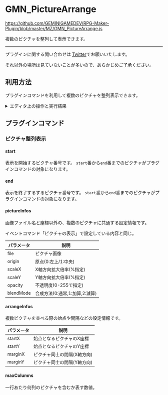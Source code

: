 # GMN_PictureArrange

https://github.com/GEMINIGAMEDEV/RPG-Maker-Plugin/blob/master/MZ/GMN_PictureArrange.js

複数のピクチャを整列して表示できます。

---

プラグインに関する問い合わせは [Twitter](https://twitter.com/gemini_gamedev)でお願いいたします。

それ以外の場所は見ていないことが多いので、あらかじめご了承ください。

## 利用方法
プラグインコマンドを利用して複数のピクチャを整列表示できます。
  <details>
  <summary>エディタ上の操作と実行結果</summary>

  ![example.1.jpg](GMN_PictureArrange/example.1.jpg)
  ![example.2.jpg](GMN_PictureArrange/example.2.jpg)
  ![example.3.jpg](GMN_PictureArrange/example.3.jpg)
  ![example.4.jpg](GMN_PictureArrange/example.4.jpg)

  </details>

## プラグインコマンド

### ピクチャ整列表示

#### start
表示を開始するピクチャ番号です。
`start`番から`end`番までのピクチャがプラグインコマンドの対象になります。
#### end
表示を終了するするピクチャ番号です。
`start`番から`end`番までのピクチャがプラグインコマンドの対象になります。
#### pictureInfos
画像ファイル名と座標以外の、複数のピクチャに共通する設定情報です。

イベントコマンド「ピクチャの表示」で設定している内容と同じ。

|パラメータ|説明|
|--|--|
|file|ピクチャ画像|
|origin|原点(0:左上/1:中央)|
|scaleX|X軸方向拡大倍率(%指定)|
|scaleY|Y軸方向拡大倍率(%指定)|
|opacity|不透明度(0-255で指定)|
|blendMode|合成方法(0:通常,1:加算,2:減算)|

#### arrangeInfos

複数ピクチャを並べる際の始点や間隔などの設定情報です。

|パラメータ|説明|
|--|--|
|startX|始点となるピクチャのX座標|
|startY|始点となるピクチャのY座標|
|marginX|ピクチャ同士の間隔(X軸方向)|
|marginY|ピクチャ同士の間隔(Y軸方向)|

#### maxColumns

一行あたり何列のピクチャを含むか表す数値。